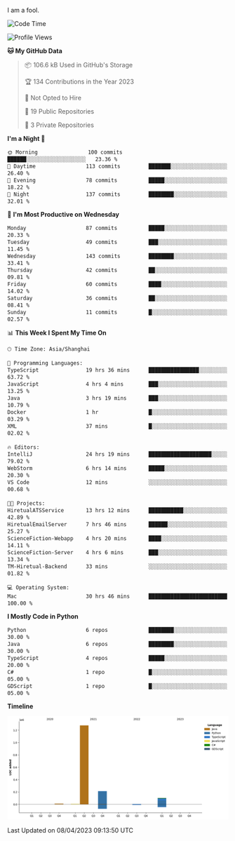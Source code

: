 I am a fool.

<!--START_SECTION:waka-->
![Code Time](http://img.shields.io/badge/Code%20Time-275%20hrs%2037%20mins-blue)

![Profile Views](http://img.shields.io/badge/Profile%20Views-3-blue)

**🐱 My GitHub Data** 

> 📦 106.6 kB Used in GitHub's Storage 
 > 
> 🏆 134 Contributions in the Year 2023
 > 
> 🚫 Not Opted to Hire
 > 
> 📜 19 Public Repositories 
 > 
> 🔑 3 Private Repositories 
 > 
**I'm a Night 🦉** 

```text
🌞 Morning                100 commits         ██████░░░░░░░░░░░░░░░░░░░   23.36 % 
🌆 Daytime                113 commits         ███████░░░░░░░░░░░░░░░░░░   26.40 % 
🌃 Evening                78 commits          █████░░░░░░░░░░░░░░░░░░░░   18.22 % 
🌙 Night                  137 commits         ████████░░░░░░░░░░░░░░░░░   32.01 % 
```
📅 **I'm Most Productive on Wednesday** 

```text
Monday                   87 commits          █████░░░░░░░░░░░░░░░░░░░░   20.33 % 
Tuesday                  49 commits          ███░░░░░░░░░░░░░░░░░░░░░░   11.45 % 
Wednesday                143 commits         ████████░░░░░░░░░░░░░░░░░   33.41 % 
Thursday                 42 commits          ██░░░░░░░░░░░░░░░░░░░░░░░   09.81 % 
Friday                   60 commits          ████░░░░░░░░░░░░░░░░░░░░░   14.02 % 
Saturday                 36 commits          ██░░░░░░░░░░░░░░░░░░░░░░░   08.41 % 
Sunday                   11 commits          █░░░░░░░░░░░░░░░░░░░░░░░░   02.57 % 
```


📊 **This Week I Spent My Time On** 

```text
🕑︎ Time Zone: Asia/Shanghai

💬 Programming Languages: 
TypeScript               19 hrs 36 mins      ████████████████░░░░░░░░░   63.72 % 
JavaScript               4 hrs 4 mins        ███░░░░░░░░░░░░░░░░░░░░░░   13.25 % 
Java                     3 hrs 19 mins       ███░░░░░░░░░░░░░░░░░░░░░░   10.79 % 
Docker                   1 hr                █░░░░░░░░░░░░░░░░░░░░░░░░   03.29 % 
XML                      37 mins             █░░░░░░░░░░░░░░░░░░░░░░░░   02.02 % 

🔥 Editors: 
IntelliJ                 24 hrs 19 mins      ████████████████████░░░░░   79.02 % 
WebStorm                 6 hrs 14 mins       █████░░░░░░░░░░░░░░░░░░░░   20.30 % 
VS Code                  12 mins             ░░░░░░░░░░░░░░░░░░░░░░░░░   00.68 % 

🐱‍💻 Projects: 
HiretualATSService       13 hrs 12 mins      ███████████░░░░░░░░░░░░░░   42.89 % 
HiretualEmailServer      7 hrs 46 mins       ██████░░░░░░░░░░░░░░░░░░░   25.27 % 
ScienceFiction-Webapp    4 hrs 20 mins       ████░░░░░░░░░░░░░░░░░░░░░   14.11 % 
ScienceFiction-Server    4 hrs 6 mins        ███░░░░░░░░░░░░░░░░░░░░░░   13.34 % 
TM-Hiretual-Backend      33 mins             ░░░░░░░░░░░░░░░░░░░░░░░░░   01.82 % 

💻 Operating System: 
Mac                      30 hrs 46 mins      █████████████████████████   100.00 % 
```

**I Mostly Code in Python** 

```text
Python                   6 repos             ████████░░░░░░░░░░░░░░░░░   30.00 % 
Java                     6 repos             ████████░░░░░░░░░░░░░░░░░   30.00 % 
TypeScript               4 repos             █████░░░░░░░░░░░░░░░░░░░░   20.00 % 
C#                       1 repo              █░░░░░░░░░░░░░░░░░░░░░░░░   05.00 % 
GDScript                 1 repo              █░░░░░░░░░░░░░░░░░░░░░░░░   05.00 % 
```



**Timeline**

![Lines of Code chart](https://raw.githubusercontent.com/VeejaLiu/VeejaLiu/master/assets/bar_graph.png)


 Last Updated on 08/04/2023 09:13:50 UTC
<!--END_SECTION:waka-->
